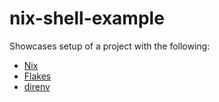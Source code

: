 # nix-shell-example

Showcases setup of a project with the following:

- [Nix](https://nixos.org)
- [Flakes](https://nixos.wiki/wiki/Flakes)
- [direnv](https://direnv.net)
